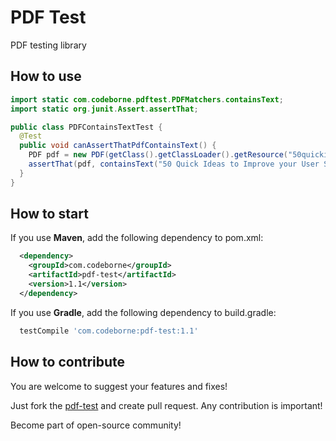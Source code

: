 # PDF Test
PDF testing library

## How to use

```java
import static com.codeborne.pdftest.PDFMatchers.containsText;
import static org.junit.Assert.assertThat;

public class PDFContainsTextTest {
  @Test
  public void canAssertThatPdfContainsText() {
    PDF pdf = new PDF(getClass().getClassLoader().getResource("50quickideas.pdf"));
    assertThat(pdf, containsText("50 Quick Ideas to Improve your User Stories"));
  }
}
```


## How to start

If you use **Maven**, add the following dependency to pom.xml:

```xml
  <dependency>
    <groupId>com.codeborne</groupId>
    <artifactId>pdf-test</artifactId>
    <version>1.1</version>
  </dependency>
```

If you use **Gradle**, add the following dependency to build.gradle:

```groovy
  testCompile 'com.codeborne:pdf-test:1.1'
```

## How to contribute

You are welcome to suggest your features and fixes!

Just fork the [pdf-test](https://github.com/codeborne/pdf-test) and create pull request. 
Any contribution is important!

Become part of open-source community!
